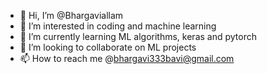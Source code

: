- 👋 Hi, I’m @Bhargaviallam
- 👀 I’m interested in coding and machine learning
- 🌱 I’m currently learning ML algorithms, keras and pytorch
- 💞️ I’m looking to collaborate on ML projects
- 📫 How to reach me @bhargavi333bavi@gmail.com

<!---
Bhargaviallam/Bhargaviallam is a ✨ special ✨ repository because its `README.md` (this file) appears on your GitHub profile.
You can click the Preview link to take a look at your changes.
--->
